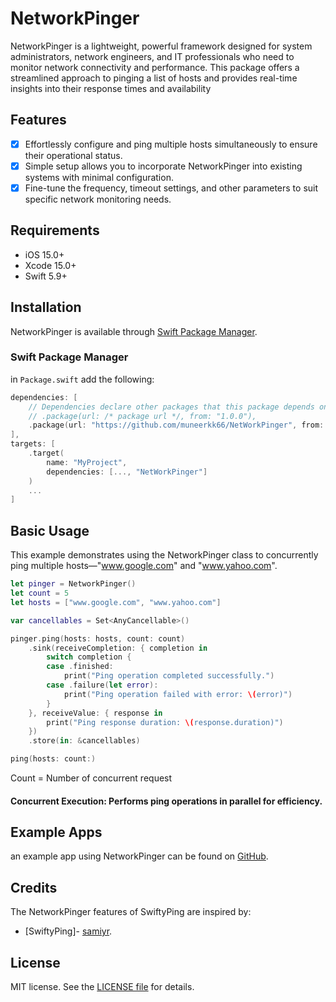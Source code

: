 
NetworkPinger
========

NetworkPinger is a lightweight, powerful framework designed for system administrators, network engineers, and IT professionals who need to monitor network connectivity and performance. This package offers a streamlined approach to pinging a list of hosts and provides real-time insights into their response times and availability

## Features

- [x] Effortlessly configure and ping multiple hosts simultaneously to ensure their operational status.
- [x] Simple setup allows you to incorporate NetworkPinger into existing systems with minimal configuration.
- [x] Fine-tune the frequency, timeout settings, and other parameters to suit specific network monitoring needs.

## Requirements

- iOS 15.0+
- Xcode 15.0+
- Swift 5.9+

## Installation

NetworkPinger is available through [Swift Package Manager](https://swift.org/package-manager/).

### Swift Package Manager

in `Package.swift` add the following:

```swift
dependencies: [
    // Dependencies declare other packages that this package depends on.
    // .package(url: /* package url */, from: "1.0.0"),
    .package(url: "https://github.com/muneerkk66/NetWorkPinger", from: "1.0.0")
],
targets: [
    .target(
        name: "MyProject",
        dependencies: [..., "NetWorkPinger"]
    )
    ...
]
```


## Basic Usage

This example demonstrates using the NetworkPinger class to concurrently ping multiple hosts—"www.google.com" and "www.yahoo.com".

```swift
let pinger = NetworkPinger()
let count = 5
let hosts = ["www.google.com", "www.yahoo.com"]

var cancellables = Set<AnyCancellable>()

pinger.ping(hosts: hosts, count: count)
    .sink(receiveCompletion: { completion in
        switch completion {
        case .finished:
            print("Ping operation completed successfully.")
        case .failure(let error):
            print("Ping operation failed with error: \(error)")
        }
    }, receiveValue: { response in
        print("Ping response duration: \(response.duration)")
    })
    .store(in: &cancellables)
```

```swift
ping(hosts: count:) 
```
Count = Number of concurrent request

#### Concurrent Execution: Performs ping operations in parallel for efficiency.

## Example Apps

an example app using NetworkPinger can be found on [GitHub](https://github.com/muneerkk66/PingMaster).



## Credits

The NetworkPinger features of SwiftyPing are inspired by:

- [SwiftyPing]- [samiyr](https://github.com/samiyr/SwiftyPing.git).


## License

MIT license. See the [LICENSE file](https://github.com/muneerkk66/NetWorkPinger/blob/master/LICENSE.md) for details.

